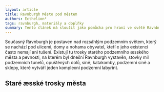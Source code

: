 ```yaml
--- 
layout: article
title: Ravnburgh Město pod městem
authors: Ecthelion²
tags: ravnburgh, materiály a doplňky
summary: Tento článek má sloužit jako pomůcka pro hraní ve světě Ravnburghu. Popisuje podzemí, katakomby, doly a prastaré trosky æsských měst, na kterém je moderní Ravnburgh postaven. Pod rušnými ulicemi se skrývají nástrahy v temnotách a dávno zapomenutá tajemství. 
--- 
```


Současný Ravnburgh je postaven nad rozsáhlým podzemním světem, který se nachází pod ulicemi, domy a nohama obyvatel, kteří o jeho existenci často nemají ani tušení. Existují tu trosky starého podzemního æsského města a pevnosti, na kterém byl dnešní Ravnburgh vystavěn, stovky mil podzemních tunelů, opuštěných dolů, síně, katakomby, podzemní síně a sklepy, které vytváří jeden komplexní podzemní labyrint.

## Staré æsské trosky města
